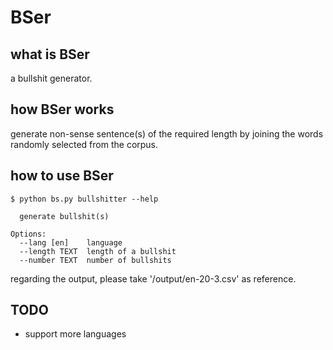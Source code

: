 # BSer

## what is BSer

a bullshit generator. 

## how BSer works

generate non-sense sentence(s) of the required length by joining the words randomly selected from the corpus.

## how to use BSer

```
$ python bs.py bullshitter --help

  generate bullshit(s)

Options:
  --lang [en]    language
  --length TEXT  length of a bullshit
  --number TEXT  number of bullshits
```

regarding the output, please take '/output/en-20-3.csv' as reference.
  
## TODO

- support more languages
